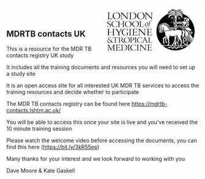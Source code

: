 <img align="right" src="img/lshtm_logo.jpeg">
<br /><br />


## MDRTB contacts UK 

This is a resource for the MDR TB contacts registry UK study

It includes all the training documents and resources you will need to set up a study site

It is an open access site for all interested UK MDR TB services to access the training resources and decide whether to participate

The MDR TB contacts registry can be found here https://mdrtb-contacts.lshtm.ac.uk/

You will be able to access this once your site is live and you've received the 10 minute training session

Please watch the welcome video before accessing the documents, you can find this here (https://bit.ly/3kR55ep)

Many thanks for your interest and we look forward to working with you

Dave Moore & Kate Gaskell
